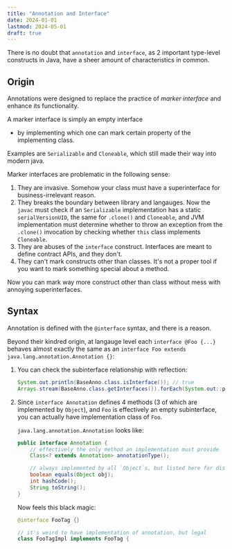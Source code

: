 ```yaml
---
title: "Annotation and Interface"
date: 2024-01-01
lastmod: 2024-05-01
draft: true
---
```


There is no doubt that `annotation` and `interface`, as 2 important type-level constructs in Java, have a sheer amount of characteristics in common.

## Origin

Annotations were designed to replace the practice of *marker interface* and enhance its functionality.

A marker interface is simply an empty interface 

- by implementing which one can mark certain property of the implementing class.

Examples are `Serializable` and `Cloneable`, which still made their way into modern java.

Marker interfaces are problematic in the following sense:
1. They are invasive. Somehow your class must have a superinterface for business-irrelevant reason.
2. They breaks the boundary between library and langauges. Now the `javac` must check if an `Serializable` implementation has a static `serialVersionUID`, the same for `.clone()` and `Cloneable`,
    and JVM implementation must determine whether to throw an exception from the `.clone()` invocation by checking whether `this` class implements `Cloneable`.
3. They are abuses of the `interface` construct. Interfaces are meant to define contract APIs, and they don't.
4. They can't mark constructs other than classes. It's not a proper tool if you want to mark something special about a method.


Now you can mark way more construct other than class without mess with annoying superinterfaces.

## Syntax

Annotation is defined with the `@interface` syntax, and there is a reason.

Beyond their kindred origin, at langauge level each `interface @Foo {...}` behaves almost exactly the same as an `interface Foo extends java.lang.annotation.Annotation {}`:

1. You can check the subinterface relationship with reflection:

    ```java
    System.out.println(BaseAnno.class.isInterface()); // true
    Arrays.stream(BaseAnno.class.getInterfaces()).forEach(System.out::println);  //interface java.lang.annotation.Annotation
    ```

2. Since `interface Annotation` defines 4 methods (3 of which are implemented by `Object`), and `Foo` is effectively an empty subinterface, you can actually have implementation class of `Foo`.

    `java.lang.annotation.Annotation` looks like:

    ```java
    public interface Annotation {
        // effectively the only method an implementation must provide
        Class<? extends Annotation> annotationType();

        // always implemented by all `Object`s, but listed here for distinct semantics requirement.
        boolean equals(Object obj);
        int hashCode();
        String toString();
    }
    ```

    Now feels this black magic:

    ```java
    @interface FooTag {}

    // it's weird to have implementation of annotation, but legal
    class FooTagImpl implements FooTag {
